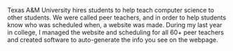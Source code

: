 Texas A&M University hires students to help teach computer science to other students. We were called peer teachers, and in order to help students know who was scheduled when, a website was made. During my last year in college, I managed the website and scheduling for all 60+ peer teachers and created software to auto-generate the info you see on the webpage.